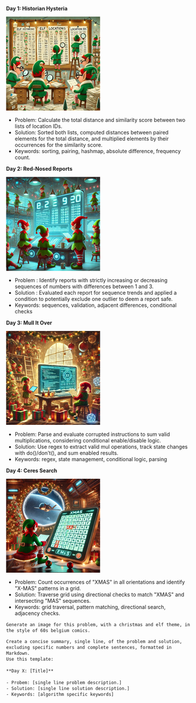 
**Day 1: Historian Hysteria**

![](./images/day01.jpg)

- Problem: Calculate the total distance and similarity score between two lists of location IDs.
- Solution: Sorted both lists, computed distances between paired elements for the total distance, and multiplied elements by their occurrences for the similarity score.
- Keywords: sorting, pairing, hashmap, absolute difference, frequency count.

**Day 2: Red-Nosed Reports**

![](./images/day02.jpg)

- Problem : Identify reports with strictly increasing or decreasing sequences of numbers with differences between 1 and 3.
- Solution : Evaluated each report for sequence trends and applied a condition to potentially exclude one outlier to deem a report safe.
- Keywords: sequences, validation, adjacent differences, conditional checks

**Day 3: Mull It Over**

![](./images/day03.jpg)

- Problem: Parse and evaluate corrupted instructions to sum valid multiplications, considering conditional enable/disable logic.
- Solution: Use regex to extract valid mul operations, track state changes with do()/don't(), and sum enabled results.
- Keywords: regex, state management, conditional logic, parsing

**Day 4: Ceres Search**

![](./images/day04.jpg)

- Problem: Count occurrences of "XMAS" in all orientations and identify "X-MAS" patterns in a grid.  
- Solution: Traverse grid using directional checks to match "XMAS" and intersecting "MAS" sequences.  
- Keywords: grid traversal, pattern matching, directional search, adjacency checks.

```
Generate an image for this problem, with a christmas and elf theme, in the style of 60s belgium comics.
```
```
Create a concise summary, single line, of the problem and solution, excluding specific numbers and complete sentences, formatted in Markdown.
Use this template:

**Day X: [Title]**

- Probem: [single line problem description.]
- Solution: [single line solution description.]
- Keywords: [algorithm specific keywords]
```

